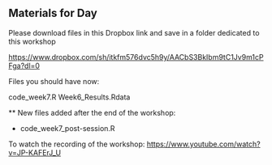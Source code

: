 ## Materials for Day 

Please download files in this Dropbox link and save in a folder dedicated to this workshop

https://www.dropbox.com/sh/itkfm576dvc5h9y/AACbS3BkIbm9tC1Jv9m1cPFga?dl=0

Files you should have now:

code_week7.R
Week6_Results.Rdata

** New files added after the end of the workshop:

- code_week7_post-session.R

To watch the recording of the workshop: https://www.youtube.com/watch?v=JP-KAFErJ_U
